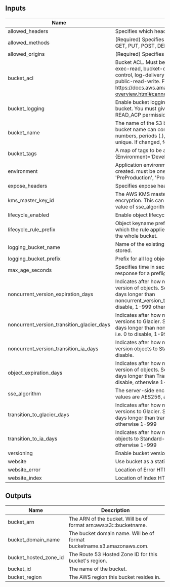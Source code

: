 
## Inputs

| Name | Description | Type | Default | Required |
|------|-------------|:----:|:-----:|:-----:|
| allowed_headers | Specifies which headers are allowed. | list | `<list>` | no |
| allowed_methods | (Required) Specifies which methods are allowed. Can be GET, PUT, POST, DELETE or HEAD. | list | `<list>` | no |
| allowed_origins | (Required) Specifies which origins are allowed. | list | `<list>` | no |
| bucket_acl | Bucket ACL. Must be either authenticated-read, aws-exec-read, bucket-owner-read, bucket-owner-full-control, log-delivery-write, private, public-read or public-read-write. For more details https://docs.aws.amazon.com/AmazonS3/latest/dev/acl-overview.html#canned-acl | string | `bucket-owner-full-control` | no |
| bucket_logging | Enable bucket logging. Will store logs in another existing bucket. You must give the log-delivery group WRITE and READ_ACP permissions to the target bucket. i.e. true | false | string | `false` | no |
| bucket_name | The name of the S3 bucket for the access logs. The bucket name can contain only lowercase letters, numbers, periods (.), and dashes (-). Must be globally unique. If changed, forces a new resource. | string | - | yes |
| bucket_tags | A map of tags to be applied to the Bucket. i.e {Environment='Development'} | map | `<map>` | no |
| environment | Application environment for which this network is being created. must be one of ['Development', 'Integration', 'PreProduction', 'Production', 'QA', 'Staging', 'Test'] | string | `Development` | no |
| expose_headers | Specifies expose header in the response. | list | `<list>` | no |
| kms_master_key_id | The AWS KMS master key ID used for the SSE-KMS encryption. This can only be used when you set the value of sse_algorithm as aws:kms. | string | `` | no |
| lifecycle_enabled | Enable object lifecycle management. i.e. true | false | string | `false` | no |
| lifecycle_rule_prefix | Object keyname prefix identifying one or more objects to which the rule applies. Set as an empty string to target the whole bucket. | string | `` | no |
| logging_bucket_name | Name of the existing bucket where the logs will be stored. | string | `` | no |
| logging_bucket_prefix | Prefix for all log object keys. i.e. logs/ | string | `` | no |
| max_age_seconds | Specifies time in seconds that browser can cache the response for a preflight request. | string | `600` | no |
| noncurrent_version_expiration_days | Indicates after how many days we are deleting previous version of objects.  Set to 0 to disable or at least 365 days longer than noncurrent_version_transition_glacier_days. i.e. 0 to disable, 1-999 otherwise | string | `0` | no |
| noncurrent_version_transition_glacier_days | Indicates after how many days we are moving previous versions to Glacier.  Should be 0 to disable or at least 30 days longer than noncurrent_version_transition_ia_days. i.e. 0 to disable, 1-999 otherwise | string | `0` | no |
| noncurrent_version_transition_ia_days | Indicates after how many days we are moving previous version objects to Standard-IA storage. Set to 0 to disable. | string | `0` | no |
| object_expiration_days | Indicates after how many days we are deleting current version of objects. Set to 0 to disable or at least 365 days longer than TransitionInDaysGlacier. i.e. 0 to disable, otherwise 1-999 | string | `0` | no |
| sse_algorithm | The server-side encryption algorithm to use. Valid values are AES256, aws:kms, and none | string | `AES256` | no |
| transition_to_glacier_days | Indicates after how many days we are moving current versions to Glacier.  Should be 0 to disable or at least 30 days longer than transition_to_ia_days. i.e. 0 to disable, otherwise 1-999 | string | `0` | no |
| transition_to_ia_days | Indicates after how many days we are moving current objects to Standard-IA storage. i.e. 0 to disable, otherwise 1-999 | string | `0` | no |
| versioning | Enable bucket versioning. i.e. true | false | string | `false` | no |
| website | Use bucket as a static website. i.e. true | false | string | `false` | no |
| website_error | Location of Error HTML file. i.e. error.html | string | `error.html` | no |
| website_index | Location of Index HTML file. i.e index.html | string | `index.html` | no |

## Outputs

| Name | Description |
|------|-------------|
| bucket_arn | The ARN of the bucket. Will be of format arn:aws:s3:::bucketname. |
| bucket_domain_name | The bucket domain name. Will be of format bucketname.s3.amazonaws.com. |
| bucket_hosted_zone_id | The Route 53 Hosted Zone ID for this bucket's region. |
| bucket_id | The name of the bucket. |
| bucket_region | The AWS region this bucket resides in. |
